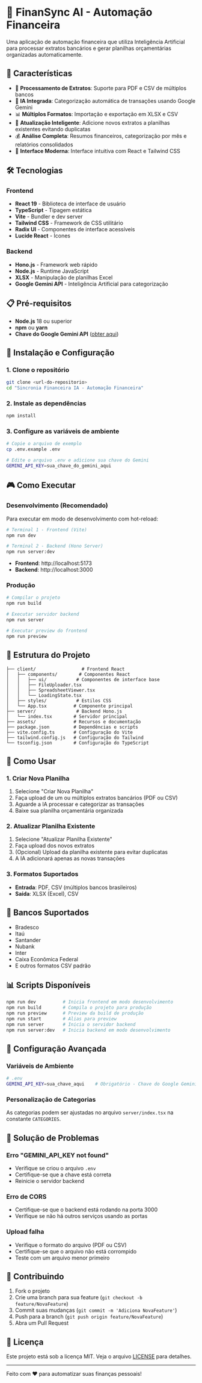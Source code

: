 # 🤖 FinanSync AI - Automação Financeira

Uma aplicação de automação financeira que utiliza Inteligência Artificial para processar extratos bancários e gerar planilhas orçamentárias organizadas automaticamente.

## 🎯 Características

- 📄 **Processamento de Extratos**: Suporte para PDF e CSV de múltiplos bancos
- 🤖 **IA Integrada**: Categorização automática de transações usando Google Gemini
- 📊 **Múltiplos Formatos**: Importação e exportação em XLSX e CSV
- 🔄 **Atualização Inteligente**: Adicione novos extratos a planilhas existentes evitando duplicatas
- 💰 **Análise Completa**: Resumos financeiros, categorização por mês e relatórios consolidados
- 🎨 **Interface Moderna**: Interface intuitiva com React e Tailwind CSS

## 🛠️ Tecnologias

### Frontend
- **React 19** - Biblioteca de interface de usuário
- **TypeScript** - Tipagem estática
- **Vite** - Bundler e dev server
- **Tailwind CSS** - Framework de CSS utilitário
- **Radix UI** - Componentes de interface acessíveis
- **Lucide React** - Ícones

### Backend
- **Hono.js** - Framework web rápido
- **Node.js** - Runtime JavaScript
- **XLSX** - Manipulação de planilhas Excel
- **Google Gemini API** - Inteligência Artificial para categorização

## 📋 Pré-requisitos

- **Node.js** 18 ou superior
- **npm** ou **yarn**
- **Chave do Google Gemini API** ([obter aqui](https://ai.google.dev/gemini-api))

## 🚀 Instalação e Configuração

### 1. Clone o repositório
```bash
git clone <url-do-repositorio>
cd "Sincronia Financeira IA - Automação Financeira"
```

### 2. Instale as dependências
```bash
npm install
```

### 3. Configure as variáveis de ambiente
```bash
# Copie o arquivo de exemplo
cp .env.example .env

# Edite o arquivo .env e adicione sua chave do Gemini
GEMINI_API_KEY=sua_chave_do_gemini_aqui
```

## 🎮 Como Executar

### Desenvolvimento (Recomendado)

Para executar em modo de desenvolvimento com hot-reload:

```bash
# Terminal 1 - Frontend (Vite)
npm run dev

# Terminal 2 - Backend (Hono Server)
npm run server:dev
```

- **Frontend**: http://localhost:5173
- **Backend**: http://localhost:3000

### Produção

```bash
# Compilar o projeto
npm run build

# Executar servidor backend
npm run server

# Executar preview do frontend
npm run preview
```

## 📁 Estrutura do Projeto

```
├── client/                 # Frontend React
│   ├── components/        # Componentes React
│   │   ├── ui/           # Componentes de interface base
│   │   ├── FileUploader.tsx
│   │   ├── SpreadsheetViewer.tsx
│   │   └── LoadingState.tsx
│   ├── styles/           # Estilos CSS
│   └── App.tsx          # Componente principal
├── server/               # Backend Hono.js
│   └── index.tsx        # Servidor principal
├── assets/              # Recursos e documentação
├── package.json         # Dependências e scripts
├── vite.config.ts       # Configuração do Vite
├── tailwind.config.js   # Configuração do Tailwind
└── tsconfig.json        # Configuração do TypeScript
```

## 🎯 Como Usar

### 1. Criar Nova Planilha
1. Selecione "Criar Nova Planilha"
2. Faça upload de um ou múltiplos extratos bancários (PDF ou CSV)
3. Aguarde a IA processar e categorizar as transações
4. Baixe sua planilha orçamentária organizada

### 2. Atualizar Planilha Existente
1. Selecione "Atualizar Planilha Existente"
2. Faça upload dos novos extratos
3. (Opcional) Upload da planilha existente para evitar duplicatas
4. A IA adicionará apenas as novas transações

### 3. Formatos Suportados
- **Entrada**: PDF, CSV (múltiplos bancos brasileiros)
- **Saída**: XLSX (Excel), CSV

## 🏦 Bancos Suportados

- Bradesco
- Itaú
- Santander
- Nubank
- Inter
- Caixa Econômica Federal
- E outros formatos CSV padrão

## 📊 Scripts Disponíveis

```bash
npm run dev          # Inicia frontend em modo desenvolvimento
npm run build        # Compila o projeto para produção
npm run preview      # Preview da build de produção
npm run start        # Alias para preview
npm run server       # Inicia o servidor backend
npm run server:dev   # Inicia backend em modo desenvolvimento
```

## 🔧 Configuração Avançada

### Variáveis de Ambiente

```bash
# .env
GEMINI_API_KEY=sua_chave_aqui    # Obrigatório - Chave do Google Gemini
```

### Personalização de Categorias

As categorias podem ser ajustadas no arquivo `server/index.tsx` na constante `CATEGORIES`.

## 🚨 Solução de Problemas

### Erro "GEMINI_API_KEY not found"
- Verifique se criou o arquivo `.env`
- Certifique-se que a chave está correta
- Reinicie o servidor backend

### Erro de CORS
- Certifique-se que o backend está rodando na porta 3000
- Verifique se não há outros serviços usando as portas

### Upload falha
- Verifique o formato do arquivo (PDF ou CSV)
- Certifique-se que o arquivo não está corrompido
- Teste com um arquivo menor primeiro

## 🤝 Contribuindo

1. Fork o projeto
2. Crie uma branch para sua feature (`git checkout -b feature/NovaFeature`)
3. Commit suas mudanças (`git commit -m 'Adiciona NovaFeature'`)
4. Push para a branch (`git push origin feature/NovaFeature`)
5. Abra um Pull Request

## 📄 Licença

Este projeto está sob a licença MIT. Veja o arquivo [LICENSE](LICENSE) para detalhes.

---

Feito com ❤️ para automatizar suas finanças pessoais!
